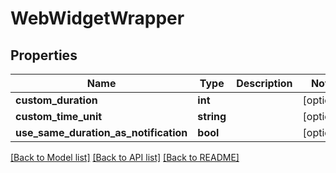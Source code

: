 # WebWidgetWrapper

## Properties
Name | Type | Description | Notes
------------ | ------------- | ------------- | -------------
**custom_duration** | **int** |  | [optional] 
**custom_time_unit** | **string** |  | [optional] 
**use_same_duration_as_notification** | **bool** |  | [optional] 

[[Back to Model list]](../README.md#documentation-for-models) [[Back to API list]](../README.md#documentation-for-api-endpoints) [[Back to README]](../README.md)


